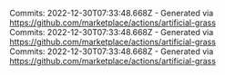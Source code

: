 Commits: 2022-12-30T07:33:48.668Z - Generated via https://github.com/marketplace/actions/artificial-grass
<br>
Commits: 2022-12-30T07:33:48.668Z - Generated via https://github.com/marketplace/actions/artificial-grass
<br>
Commits: 2022-12-30T07:33:48.668Z - Generated via https://github.com/marketplace/actions/artificial-grass
<br>
